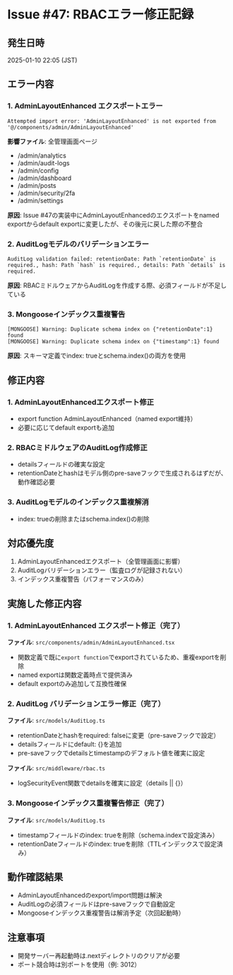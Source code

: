 # Issue #47: RBACエラー修正記録

## 発生日時

2025-01-10 22:05 (JST)

## エラー内容

### 1. AdminLayoutEnhanced エクスポートエラー

```
Attempted import error: 'AdminLayoutEnhanced' is not exported from '@/components/admin/AdminLayoutEnhanced'
```

**影響ファイル**: 全管理画面ページ

- /admin/analytics
- /admin/audit-logs
- /admin/config
- /admin/dashboard
- /admin/posts
- /admin/security/2fa
- /admin/settings

**原因**: Issue #47の実装中にAdminLayoutEnhancedのエクスポートをnamed exportからdefault exportに変更したが、その後元に戻した際の不整合

### 2. AuditLogモデルのバリデーションエラー

```
AuditLog validation failed: retentionDate: Path `retentionDate` is required., hash: Path `hash` is required., details: Path `details` is required.
```

**原因**: RBACミドルウェアからAuditLogを作成する際、必須フィールドが不足している

### 3. Mongooseインデックス重複警告

```
[MONGOOSE] Warning: Duplicate schema index on {"retentionDate":1} found
[MONGOOSE] Warning: Duplicate schema index on {"timestamp":1} found
```

**原因**: スキーマ定義でindex: trueとschema.index()の両方を使用

## 修正内容

### 1. AdminLayoutEnhancedエクスポート修正

- export function AdminLayoutEnhanced（named export維持）
- 必要に応じてdefault exportも追加

### 2. RBACミドルウェアのAuditLog作成修正

- detailsフィールドの確実な設定
- retentionDateとhashはモデル側のpre-saveフックで生成されるはずだが、動作確認必要

### 3. AuditLogモデルのインデックス重複解消

- index: trueの削除またはschema.index()の削除

## 対応優先度

1. AdminLayoutEnhancedエクスポート（全管理画面に影響）
2. AuditLogバリデーションエラー（監査ログが記録されない）
3. インデックス重複警告（パフォーマンスのみ）

## 実施した修正内容

### 1. AdminLayoutEnhanced エクスポート修正（完了）

**ファイル**: `src/components/admin/AdminLayoutEnhanced.tsx`

- 関数定義で既に`export function`でexportされているため、重複exportを削除
- named exportは関数定義時点で提供済み
- default exportのみ追加して互換性確保

### 2. AuditLog バリデーションエラー修正（完了）

**ファイル**: `src/models/AuditLog.ts`

- retentionDateとhashをrequired: falseに変更（pre-saveフックで設定）
- detailsフィールドにdefault: {}を追加
- pre-saveフックでdetailsとtimestampのデフォルト値を確実に設定

**ファイル**: `src/middleware/rbac.ts`

- logSecurityEvent関数でdetailsを確実に設定（details || {}）

### 3. Mongooseインデックス重複警告修正（完了）

**ファイル**: `src/models/AuditLog.ts`

- timestampフィールドのindex: trueを削除（schema.indexで設定済み）
- retentionDateフィールドのindex: trueを削除（TTLインデックスで設定済み）

## 動作確認結果

- AdminLayoutEnhancedのexport/import問題は解決
- AuditLogの必須フィールドはpre-saveフックで自動設定
- Mongooseインデックス重複警告は解消予定（次回起動時）

## 注意事項

- 開発サーバー再起動時は.nextディレクトリのクリアが必要
- ポート競合時は別ポートを使用（例: 3012）
